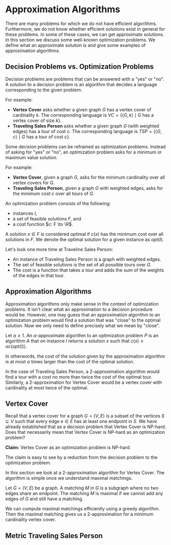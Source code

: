# Approximation Algorithms

There are many problems for which we do not have efficient algorithms.
Furthermore, we do not know whether efficient solutions exist in general for these problems.
In some of these cases, we can get approximate solutions.
In this section we discuss some well-known optimization problems.
We define what an approximate solution is and give some examples of approximation algorithms.

## Decision Problems vs. Optimization Problems

Decision problems are problems that can be answered with a "yes" or "no".
A solution to a decision problem is an algorithm that decides a language corresponding to the given problem.

For example:
* **Vertex Cover** asks whether a given graph $G$ has a vertex cover of cardinality $k$.
The corresponding language is $VC = \{\langle G, k\rangle \mid G \text{ has a vertex cover of size }k\}$.
* **Traveling Sales Person** asks whether a given graph $G$ (with weighted edges) has a tour of cost $c$.
The corresponding language is $TSP = \{\langle G, c\rangle \mid G \text{ has a tour of cost }c\}$.

Some decision problems can be reframed as optimization problems.
Instead of asking for "yes" or "no", an optimization problem asks for a minimum or maximum value solution.

For example:
* **Vertex Cover**, given a graph $G$, asks for the minimum cardinality over all vertex covers for $G$.
* **Traveling Sales Person**, given a graph $G$ with weighted edges, asks for the minimum cost $c$ over all tours of $G$.

An optimization problem consists of the following:
* instances $I$,
* a set of feasible solutions $F$, and
* a cost function $c: F \to \R$.

A solution $x \in F$ is considered optimal if $c(x)$ has the minimum cost over all solutions in $F$.
We denote the optimal solution for a given instance as $opt(I)$.

Let's look one more time at Traveline Sales Person:
* An instance of Traveling Sales Person is a graph with weighted edges.
* The set of feasible solutions is the set of all possible tours over $G$.
* The cost is a function that takes a tour and adds the sum of the weights of the edges in that tour.

## Approximation Algorithms

Approximation algorithms only make sense in the context of optimization problems.
It isn't clear what an approximation to a decision procedure would be.
However, one may guess that an approximation algorithm to an optimization problem would find a solution that was "close" to the optimal solution.
Now we only need to define precisely what we mean by "close".

Let $\alpha \ge 1$.
An $\alpha$-approximate algorithm to an optimization problem $P$ is an algorithm $A$ that on instance $I$ returns a solution $x$ such that $c(x) \le \alpha c(opt(I))$.

In otherwords, the cost of the solution given by the approximation algorithm is at most $\alpha$ times larger than the cost of the optimal solution.

In the case of Traveling Sales Person, a $2$-approximation algorithm would find a tour with a cost no more than twice the cost of the optimal tour.
Similarly, a $2$-approximation for Vertex Cover would be a vertex cover with cardinality at most twice of the optimal.

## Vertex Cover

Recall that a vertex cover for a graph $G = (V, E)$ is a subset of the vertices $S \subseteq V$ such that every edge $e \in E$ has at least one endpoint in $S$.
We have already established that as a decision problem that Vertex Cover is NP-hard.
Does that necessarily mean that Vertex Cover is NP-hard as an optimization problem?

**Claim:** Vertex Cover as an optimization problem is NP-hard.

The claim is easy to see by a reduction from the decision problem to the optimization problem.

In this section we look at a $2$-approximation algorithm for Vertex Cover.
The algorithm is simple once we understand maximal matchings.

Let $G = (V,E)$ be a graph.
A matching $M$ in $G$ is a subgraph where no two edges share an endpoint.
The matching $M$ is maximal if we cannot add any edges of $G$ and still have a matching.

We can compute maximal matchings efficiently using a greedy algorithm.
Then the maximal matching gives us a $2$-approximation for a minimum cardinality vertex cover.

## Metric Traveling Sales Person